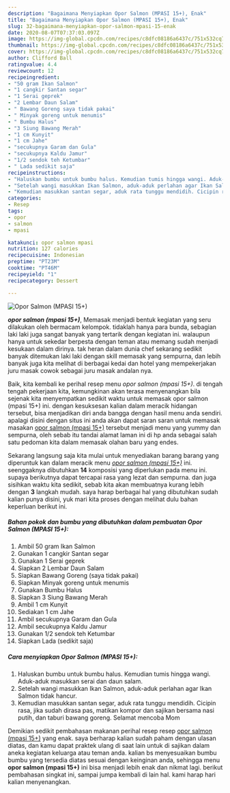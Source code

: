 ```yaml
---
description: "Bagaimana Menyiapkan Opor Salmon (MPASI 15+), Enak"
title: "Bagaimana Menyiapkan Opor Salmon (MPASI 15+), Enak"
slug: 32-bagaimana-menyiapkan-opor-salmon-mpasi-15-enak
date: 2020-08-07T07:37:03.097Z
image: https://img-global.cpcdn.com/recipes/c8dfc08186a6437c/751x532cq70/opor-salmon-mpasi-15-foto-resep-utama.jpg
thumbnail: https://img-global.cpcdn.com/recipes/c8dfc08186a6437c/751x532cq70/opor-salmon-mpasi-15-foto-resep-utama.jpg
cover: https://img-global.cpcdn.com/recipes/c8dfc08186a6437c/751x532cq70/opor-salmon-mpasi-15-foto-resep-utama.jpg
author: Clifford Ball
ratingvalue: 4.4
reviewcount: 12
recipeingredient:
- "50 gram Ikan Salmon"
- "1 cangkir Santan segar"
- "1 Serai geprek"
- "2 Lembar Daun Salam"
- " Bawang Goreng saya tidak pakai"
- " Minyak goreng untuk menumis"
- " Bumbu Halus"
- "3 Siung Bawang Merah"
- "1 cm Kunyit"
- "1 cm Jahe"
- "secukupnya Garam dan Gula"
- "secukupnya Kaldu Jamur"
- "1/2 sendok teh Ketumbar"
- " Lada sedikit saja"
recipeinstructions:
- "Haluskan bumbu untuk bumbu halus. Kemudian tumis hingga wangi. Aduk-aduk masukkan serai dan daun salam."
- "Setelah wangi masukkan Ikan Salmon, aduk-aduk perlahan agar Ikan Salmon tidak hancur."
- "Kemudian masukkan santan segar, aduk rata tunggu mendidih. Cicipin rasa, jika sudah dirasa pas, matikan kompor dan sajikan bersama nasi putih, dan taburi bawang goreng. Selamat mencoba Mom"
categories:
- Resep
tags:
- opor
- salmon
- mpasi

katakunci: opor salmon mpasi 
nutrition: 127 calories
recipecuisine: Indonesian
preptime: "PT23M"
cooktime: "PT46M"
recipeyield: "1"
recipecategory: Dessert

---
```



![Opor Salmon (MPASI 15+)](https://img-global.cpcdn.com/recipes/c8dfc08186a6437c/751x532cq70/opor-salmon-mpasi-15-foto-resep-utama.jpg)

<b><i>opor salmon (mpasi 15+)</i></b>, Memasak menjadi bentuk kegiatan yang seru dilakukan oleh bermacam kelompok. tidaklah hanya para bunda, sebagian laki laki juga sangat banyak yang tertarik dengan kegiatan ini. walaupun hanya untuk sekedar berpesta dengan teman atau memang sudah menjadi kesukaan dalam dirinya. tak heran dalam dunia chef sekarang sedikit banyak ditemukan laki laki dengan skill memasak yang sempurna, dan lebih banyak juga kita melihat di berbagai kedai dan hotel yang mempekerjakan juru masak cowok sebagai juru masak andalan nya.

Baik, kita kembali ke perihal resep menu <i>opor salmon (mpasi 15+)</i>. di tengah tengah pekerjaan kita, kemungkinan akan terasa menyenangkan bila sejenak kita menyempatkan sedikit waktu untuk memasak opor salmon (mpasi 15+) ini. dengan kesuksesan kalian dalam meracik hidangan tersebut, bisa menjadikan diri anda bangga dengan hasil menu anda sendiri. apalagi disini dengan situs ini anda akan dapat saran saran untuk memasak masakan <u>opor salmon (mpasi 15+)</u> tersebut menjadi menu yang yummy dan sempurna, oleh sebab itu tandai alamat laman ini di hp anda sebagai salah satu pedoman kita dalam memasak olahan baru yang endes.




Sekarang langsung saja kita mulai untuk menyediakan barang barang yang diperuntuk kan dalam meracik menu <u><i>opor salmon (mpasi 15+)</i></u> ini. seenggaknya dibutuhkan <b>14</b> komposisi yang diperlukan pada menu ini. supaya berikutnya dapat tercapai rasa yang lezat dan sempurna. dan juga sisihkan waktu kita sedikit, sebab kita akan membuatnya kurang lebih dengan <b>3</b> langkah mudah. saya harap berbagai hal yang dibutuhkan sudah kalian punya disini, yuk mari kita proses dengan melihat dulu bahan keperluan berikut ini.

<!--inarticleads1-->

##### Bahan pokok dan bumbu yang dibutuhkan dalam pembuatan Opor Salmon (MPASI 15+):

1. Ambil 50 gram Ikan Salmon
1. Gunakan 1 cangkir Santan segar
1. Gunakan 1 Serai geprek
1. Siapkan 2 Lembar Daun Salam
1. Siapkan  Bawang Goreng (saya tidak pakai)
1. Siapkan  Minyak goreng untuk menumis
1. Gunakan  Bumbu Halus
1. Siapkan 3 Siung Bawang Merah
1. Ambil 1 cm Kunyit
1. Sediakan 1 cm Jahe
1. Ambil secukupnya Garam dan Gula
1. Ambil secukupnya Kaldu Jamur
1. Gunakan 1/2 sendok teh Ketumbar
1. Siapkan  Lada (sedikit saja)




<!--inarticleads2-->

##### Cara menyiapkan Opor Salmon (MPASI 15+):

1. Haluskan bumbu untuk bumbu halus. Kemudian tumis hingga wangi. Aduk-aduk masukkan serai dan daun salam.
1. Setelah wangi masukkan Ikan Salmon, aduk-aduk perlahan agar Ikan Salmon tidak hancur.
1. Kemudian masukkan santan segar, aduk rata tunggu mendidih. Cicipin rasa, jika sudah dirasa pas, matikan kompor dan sajikan bersama nasi putih, dan taburi bawang goreng. Selamat mencoba Mom




Demikian sedikit pembahasan makanan perihal resep resep <u>opor salmon (mpasi 15+)</u> yang enak. saya berharap kalian sudah paham dengan ulasan diatas, dan kamu dapat praktek ulang di saat lain untuk di sajikan dalam aneka kegiatan keluarga atau teman anda. kalian bs menyesuaikan bumbu bumbu yang tersedia diatas sesuai dengan keinginan anda, sehingga menu <b>opor salmon (mpasi 15+)</b> ini bisa menjadi lebih enak dan nikmat lagi. berikut pembahasan singkat ini, sampai jumpa kembali di lain hal. kami harap hari kalian menyenangkan.
